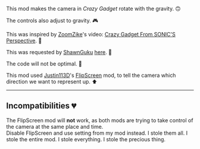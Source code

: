 This mod makes the camera in <i>Crazy Gadget</i> rotate with the gravity. 🙃

The controls also adjust to gravity. 🎮

This was inspired by
[ZoomZike](https://www.youtube.com/channel/UCiSVflez5qi1cLwh6rg5Kyw)'s video: 
<u>[Crazy Gadget From SONIC'S Perspective](https://youtu.be/chdSa2D8YUw)</u>. 
🦔

This was requested by [ShawnGuku](https://gamebanana.com/members/1688024) 
<u>[here](https://gamebanana.com/requests/31811)</u>. 🍌

The code will not be optimal. 💩

This mod used [Justin113D](https://gamebanana.com/members/1661085)'s 
<u>[FlipScreen](https://gamebanana.com/mods/317917)</u> mod, to tell the 
camera which direction we want to represent up. ⬆️

---

## Incompatibilities 💔

The FlipScreen mod will **not** work, as both mods are trying to 
take control of the camera at the same place and time.\
Disable FlipScreen and use setting from my mod instead. I stole them all. I 
stole the entire mod. I stole everything. I stole the precious thing.
